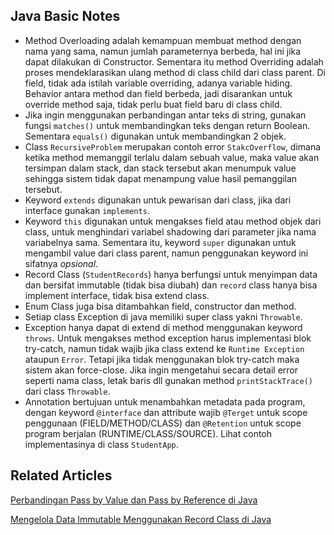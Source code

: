 ## Java Basic Notes

* Method Overloading adalah kemampuan membuat method dengan nama yang sama, namun jumlah parameternya berbeda, hal ini jika dapat dilakukan di Constructor. Sementara itu method Overriding adalah proses mendeklarasikan ulang method di class child dari class parent. Di field, tidak ada istilah variable overriding, adanya variable hiding. Behavior antara method dan field berbeda, jadi disarankan untuk override method saja, tidak perlu buat field baru di class child.
* Jika ingin menggunakan perbandingan antar teks di string, gunakan fungsi `matches()` untuk membandingkan teks dengan return Boolean. Sementara `equals()` digunakan untuk membandingkan 2 objek.
* Class `RecursiveProblem` merupakan contoh error `StakcOverflow`, dimana ketika method memanggil terlalu dalam sebuah value, maka value akan tersimpan dalam stack, dan stack tersebut akan menumpuk value sehingga sistem tidak dapat menampung value hasil pemanggilan tersebut.
* Keyword `extends` digunakan untuk pewarisan dari class, jika dari interface gunakan `implements`.
* Keyword `this` digunakan untuk mengakses field atau method objek dari class, untuk menghindari variabel shadowing dari parameter jika nama variabelnya sama. Sementara itu, keyword `super` digunakan untuk mengambil value dari class parent, namun penggunakan keyword ini sifatnya *opsional*.
* Record Class (`StudentRecords`) hanya berfungsi untuk menyimpan data dan bersifat immutable (tidak bisa diubah) dan `record` class hanya bisa implement interface, tidak bisa extend class.
* Enum Class juga bisa ditambahkan field, constructor dan method.
* Setiap class Exception di java memiliki super class yakni `Throwable`.
* Exception hanya dapat di extend di method menggunakan keyword `throws`. Untuk mengakses method exception harus implementasi blok try-catch, namun tidak wajib jika class extend ke `Runtime Exception` ataupun `Error`. Tetapi jika tidak menggunakan blok try-catch maka sistem akan force-close. Jika ingin mengetahui secara detail error seperti nama class, letak baris dll gunakan method `printStackTrace()` dari class `Throwable`.
* Annotation bertujuan untuk menambahkan metadata pada program, dengan keyword `@interface` dan attribute wajib `@Terget` untuk scope penggunaan (FIELD/METHOD/CLASS) dan `@Retention` untuk scope program berjalan (RUNTIME/CLASS/SOURCE). Lihat contoh implementasinya di class `StudentApp`.

## Related Articles

[Perbandingan Pass by Value dan Pass by Reference di Java](https://ichwansholihin.medium.com/perbandingan-pass-by-value-dan-pass-by-reference-di-java-af94ef10ea78)

[Mengelola Data Immutable Menggunakan Record Class di Java](https://ichwansholihin.medium.com/mengelola-data-immutable-menggunakan-record-class-di-java-ab4ff258ce3b)
